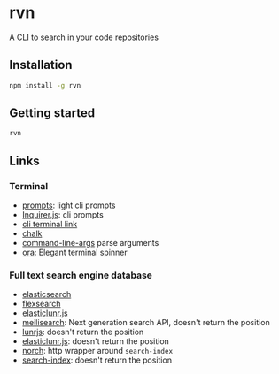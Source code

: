 # rvn

A CLI to search in your code repositories

## Installation

```bash
npm install -g rvn
```

## Getting started

```bash
rvn
```

## Links

### Terminal

- [prompts](https://github.com/terkelg/prompts): light cli prompts
- [Inquirer.js](https://github.com/SBoudrias/Inquirer.js/): cli prompts
- [cli terminal link](https://github.com/sindresorhus/terminal-link)
- [chalk](https://github.com/chalk/chalk)
- [command-line-args](https://github.com/75lb/command-line-args) parse arguments
- [ora](https://github.com/sindresorhus/ora): Elegant terminal spinner

### Full text search engine database

- [elasticsearch](https://github.com/elastic/elasticsearch-js)
- [flexsearch](https://github.com/nextapps-de/flexsearch)
- [elasticlunr.js](https://github.com/weixsong/elasticlunr.js)
- [meilisearch](https://www.meilisearch.com/): Next generation search API,
  doesn't return the position
- [lunrjs](https://lunrjs.com/): doesn't return the position
- [elasticlunr.js](https://github.com/weixsong/elasticlunr.js): doesn't return
  the position
- [norch](https://github.com/fergiemcdowall/norch): http wrapper around `search-index`
- [search-index](https://github.com/fergiemcdowall/search-index): doesn't return
  the position

